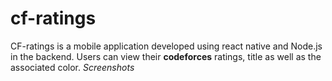 # cf-ratings
CF-ratings is a mobile application developed using react native and Node.js in the backend.
Users can view their **codeforces** ratings, title as well as the associated color.
_Screenshots_
